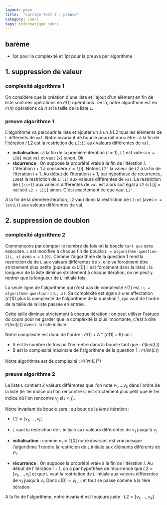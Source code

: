 ```yaml
---
layout: page
title:  "corrigé Test 3 : preuve"
category: cours
tags: informatique cours 
---
```


## barème

* 1pt pour la complexité et 1pt pour la preuve par algorithme

## 1. suppression de valeur

### complexité algorithme 1

On considère que la création d'une liste et l'ajout d'un élément en fin de liste sont des opérations en $\mathcal{O}(1)$ opérations. De là, notre algorithme est en $\mathcal{O}(n)$ opérations où $n$ st la taille de la liste `L`.

### preuve algorithme 1

L'algorithme va parcourir la liste et ajouter un à un à L2 tous les éléments de `L` différents de `val`. Notre invariant de boucle pourrait donc être : à la fin de l'itération $i$ L2 est la restriction de `L[:i]` aux valeurs différentes de `val`.

* **initialisation** : à la fin de la première itération ($i=1$), `L2` est vide si `x = L[0]` vaut `val` et vaut `[x]` sinon. Ok.
* **récurrence** : On suppose la propriété vraie à la fin de l'itération $i$. L'itération $i+1$ a considéré $x = L[i]$. Notons `L2'` la valeur de `L2` à la fin de l'itération $i+1$. Au début de l'itération $i+1$, par hypothèse de récurrence, `L2`est la restriction de `L[:i]` aux valeurs différentes de `val`. La restriction de  `L[:i+1]` aux valeurs différentes de `val` est alors soit égal à `L2` si L[i] = val soit `L2 + L[i]` sinon. C'est exactement ce que vaut `L2'`.

A la fin de la dernière itération, `L2` vaut donc la restriction de `L[:n]` (avec `n = len(L)`) aux valeurs différentes de val.

## 2. suppression de doublon

### complexité algorithme 2

Commençons par compter le nombre de fois où la boucle `tant que` sera exécutée. `L` est modifiée à chaque fin de boucle `L = algorithme-question-1(L, x)` avec `x = L[0]`.  Comme l'algorithme de la question 1 rend la restriction de de `L` aux valeurs différentes de `x`, elle va forcément être strictement plus petite (puisque x=L[0] il est forcément dans la liste)  : la longueur de la liste diminue strictement à chaque itération, on ne peut y rentrer que la longueur de `L` initiale fois.

La seule ligne de l'algorithme qui n'est pas de complexité $\mathcal{O}(1)$ est : `L = algorithme-question-1(L, x)`. Sa complexité est égale à une affectation ($\mathcal{O}(1)$) plus la complexité de l'algorithme de la question 1, qui vaut de l'ordre de la taille de la liste passée en entrée.

Cette taille diminue strictement à chaque itération : on peut utiliser l'astuce du cours pour ne garder que la complexité la plus importante, c'est à dire $\mathcal{O}(len(L))$ avec `L` la liste initiale.

Notre complexité est donc de l'ordre : $\mathcal{O}(1) + A * (\mathcal{O}(1) + B)$ où :

* A est le nombre de fois où l'on rentre dans la boucle tant que : $\mathcal{O}(len(L))$
* B est la complexité maximale de l'algorithme de la question 1 : $\mathcal{O}(len(L))$

Notre algorithme est de complexité : $\mathcal{O}(len(L)^2)$

### preuve algorithme 2

La liste `L` contient $k$ valeurs différentes que l'on note $v_1, \dots v_k$ dans l'ordre de la liste (le 1er indice où l'on rencontre $v_i$ est strictement plus petit que le 1er indice où l'on rencontre $v_j$ si $i < j$).

Notre invariant de boucle sera : au bout de la $i$ème itération :

* $L2 = [v_1, \dots, v_i]$.
* `L` vaut la restriction de `L` initiale aux valeurs différentes de $v_1$ jusqu'à $v_i$.

* **initialisation** : comme $v_1= L[0]$ notre invariant est vrai puisque l'algorithme 1 rendra la restricion de `L` initiale aux éléments différents de $v_1$.
* **récurrence** : On suppose la propriété vraie à la fin de l'itération $i$. Au début de l'itération $i+1$, on a par hypothèse de récurrence que $L2 = [v_1, \dots, v_i]$ et que `L` vaut la restriction de `L` initiale aux valeurs différentes de $v_1$ jusqu'à $v_i$. Donc $L[0] = v_{i+1}$ et tout se passe comme à la 1ère itération.

A la fin de l'algorithme, notre invariant est toujours juste : $L2 = [v_1, \dots, v_k]$